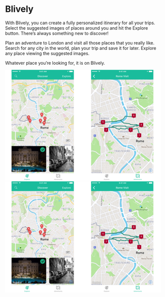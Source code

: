 # Blively

With Blively, you can create a fully personalized itinerary for all your trips. 
Select the suggested images of places around you and hit the Explore button. 
There’s always something new to discover!

Plan an adventure to London and visit all those places that you really like.
Search for any city in the world, plan your trip and save it for later.
Explore any place viewing the suggested images.

Whatever place you’re looking for, it is on Blively.

![](images/screenshotA.png)
![](images/ScreenshotB.png)

